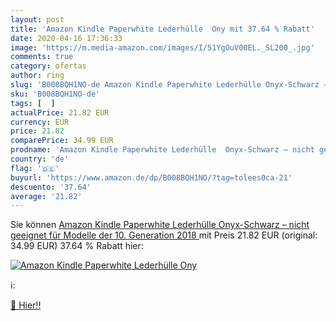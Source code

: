 ```yaml
---
layout: post
title: 'Amazon Kindle Paperwhite Lederhülle  Ony mit 37.64 % Rabatt'
date: 2020-04-16 17:36:33
image: 'https://m.media-amazon.com/images/I/51YgOuV00EL._SL200_.jpg'
comments: true
category: ofertas
author: ring
slug: 'B008BQH1NO-de Amazon Kindle Paperwhite Lederhülle Onyx-Schwarz – nicht...'
sku: 'B008BQH1NO-de'
tags: [  ]
actualPrice: 21.82 EUR
currency: EUR
price: 21.82
comparePrice: 34.99 EUR
prodname: 'Amazon Kindle Paperwhite Lederhülle  Onyx-Schwarz – nicht geeignet für Modelle der 10. Generation  2018 '
country: 'de'
flag: '🇩🇪'
buyurl: 'https://www.amazon.de/dp/B008BQH1NO/?tag=tolees0ca-21'
descuento: '37.64'
average: '21.82'
---
```


Sie können [Amazon Kindle Paperwhite Lederhülle  Onyx-Schwarz – nicht geeignet für Modelle der 10. Generation  2018 ](https://www.amazon.de/dp/B008BQH1NO/?tag=tolees0ca-21) mit Preis 21.82 EUR (original: 34.99 EUR) 37.64 % Rabatt hier:

[![Amazon Kindle Paperwhite Lederhülle  Ony](https://m.media-amazon.com/images/I/51YgOuV00EL._SL200_.jpg)](https://www.amazon.de/dp/B008BQH1NO/?tag=tolees0ca-21)

ℹ️:


[🛒 Hier!!](https://www.amazon.de/dp/B008BQH1NO/?tag=tolees0ca-21)
